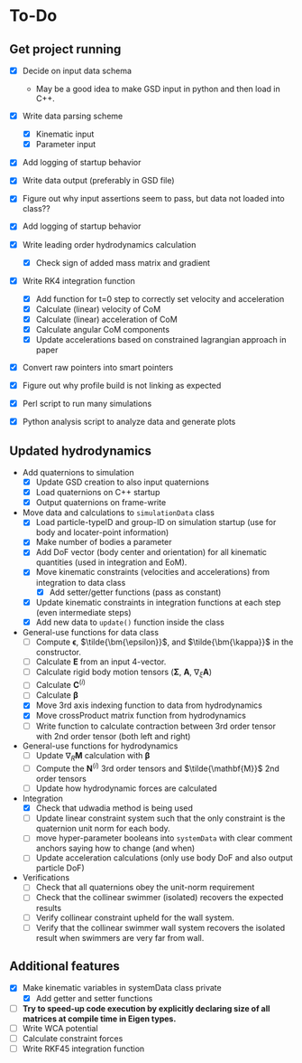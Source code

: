 # To-Do

## Get project running

- [x] Decide on input data schema
  - May be a good idea to make GSD input in python and then load in C++.  
- [x] Write data parsing scheme
  - [x] Kinematic input
  - [x] Parameter input
- [x] Add logging of startup behavior
- [x] Write data output (preferably in GSD file)
- [x] Figure out why input assertions seem to pass, but data not loaded into class??
- [x] Add logging of startup behavior

- [x] Write leading order hydrodynamics calculation
  - [x] Check sign of added mass matrix and gradient

- [x] Write RK4 integration function
  - [x] Add function for t=0 step to correctly set velocity and acceleration
  - [x] Calculate (linear) velocity of CoM
  - [x] Calculate (linear) acceleration of CoM
  - [x] Calculate angular CoM components
  - [x] Update accelerations based on constrained lagrangian approach in paper

- [x] Convert raw pointers into smart pointers
- [x] Figure out why profile build is not linking as expected

- [x] Perl script to run many simulations
- [x] Python analysis script to analyze data and generate plots

## Updated hydrodynamics

- Add quaternions to simulation
  - [x] Update GSD creation to also input quaternions
  - [x] Load quaternions on C++ startup
  - [x] Output quaternions on frame-write

- Move data and calculations to `simulationData` class
  - [x] Load particle-typeID and group-ID on simulation startup (use for body and locater-point information)
  - [x] Make number of bodies a parameter
  - [x] Add DoF vector (body center and orientation) for all kinematic quantities (used in integration and EoM).
  - [x] Move kinematic constraints (velocities and accelerations) from integration to data class
    - [x] Add setter/getter functions (pass as constant)
  - [x] Update kinematic constraints in integration functions at each step (even intermediate steps)
  - [x] Add new data to `update()` function inside the class

- General-use functions for data class
  - [ ] Compute $\bm \epsilon$, $\tilde{\bm{\epsilon}}$, and $\tilde{\bm{\kappa}}$ in the constructor.
  - [ ] Calculate $\bm{E}$ from an input 4-vector.
  - [ ] Calculate rigid body motion tensors ($\bm{\Sigma}$, $\bm{A}$, $\nabla_{\xi} \bm{A}$)
  - [ ] Calculate $\bm{C}^{(i)}$
  - [ ] Calculate $\bm{\beta}$
  - [x] Move 3rd axis indexing function to data from hydrodynamics
  - [x] Move crossProduct matrix function from hydrodynamics
  - [ ] Write function to calculate contraction between 3rd order tensor with 2nd order tensor (both left and right)

- General-use functions for hydrodynamics
  - [ ] Update $\nabla_{R} \bm{M}$ calculation with $\bm{\beta}$
  - [ ] Compute the $\bm{N}^{(i)}$ 3rd order tensors and $\tilde{\mathbf{M}}$ 2nd order tensors
  - [ ] Update how hydrodynamic forces are calculated

- Integration
  - [x] Check that udwadia method is being used
  - [ ] Update linear constraint system such that the only constraint is the quaternion unit norm for each body.
  - [ ] move hyper-parameter booleans into `systemData` with clear comment anchors saying how to change (and when)
  - [ ] Update acceleration calculations (only use body DoF and also output particle DoF)

- Verifications
  - [ ] Check that all quaternions obey the unit-norm requirement
  - [ ] Check that the collinear swimmer (isolated) recovers the expected results
  - [ ] Verify collinear constraint upheld for the wall system.
  - [ ] Verify that the collinear swimmer wall system recovers the isolated result when swimmers are very far from wall.

## Additional features

- [x] Make kinematic variables in systemData class private
  - [x] Add getter and setter functions
- [ ] **Try to speed-up code execution by explicitly declaring size of all matrices at compile time in Eigen types.**
- [ ] Write WCA potential
- [ ] Calculate constraint forces
- [ ] Write RKF45 integration function
